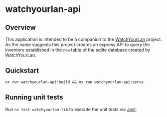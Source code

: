 # watchyourlan-api

## Overview

This application is intended to be a companion to the [WatchYourLan](https://github.com/aceberg/WatchYourLAN) project.
As the name suggests this project creates an express API to query the inventory established in the `now` table of
the sqlite database created by WatchYourLan.

## Quickstart

```shell
nx run watchyourlan-api:build && nx run watchyourlan-api:serve
```

## Running unit tests

Run `nx test watchyourlan-lib` to execute the unit tests via [Jest](https://jestjs.io).

